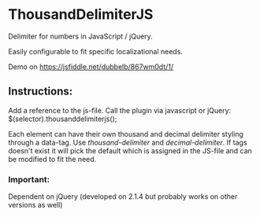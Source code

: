# ThousandDelimiterJS
Delimiter for numbers in JavaScript / jQuery.

Easily configurable to fit specific localizational needs.

Demo on https://jsfiddle.net/dubbelb/867wm0dt/1/

## Instructions:
Add a reference to the js-file.
Call the plugin via javascript or jQuery:
$(selector).thousanddelimiterjs();

Each element can have their own thousand and decimal delimiter styling through a data-tag. Use *thousand-delimiter* and *decimal-delimiter*. If tags doesn't exist it will pick the default which is assigned in the JS-file and can be modified to fit the need.

### Important:
Dependent on jQuery (developed on 2.1.4 but probably works on other versions as well)
